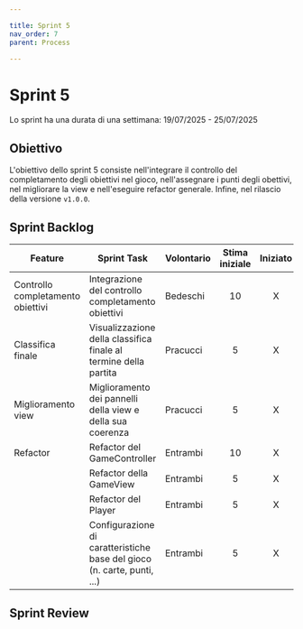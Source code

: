 ```yaml
---

title: Sprint 5
nav_order: 7
parent: Process

---
```


# Sprint 5

Lo sprint ha una durata di una settimana: 19/07/2025 - 25/07/2025

## Obiettivo

L'obiettivo dello sprint 5 consiste nell'integrare il controllo del completamento degli obiettivi nel gioco,
nell'assegnare i punti degli obettivi, nel migliorare la view e nell'eseguire refactor generale. Infine, nel rilascio
della versione `v1.0.0`.

## Sprint Backlog

| Feature                           | Sprint Task                                                             | Volontario | Stima iniziale | Iniziato | Completato |
|-----------------------------------|-------------------------------------------------------------------------|------------|:--------------:|:--------:|:----------:|
| Controllo completamento obiettivi | Integrazione del controllo completamento obiettivi                      | Bedeschi   |       10       |    X     |     X      |
| Classifica finale                 | Visualizzazione della classifica finale al termine della partita        | Pracucci   |       5        |    X     |     X      |
| Miglioramento view                | Miglioramento dei pannelli della view e della sua coerenza              | Pracucci   |       5        |    X     |     X      |
| Refactor                          | Refactor del GameController                                             | Entrambi   |       10       |    X     |            |
|                                   | Refactor della GameView                                                 | Entrambi   |       5        |    X     |            |
|                                   | Refactor del Player                                                     | Entrambi   |       5        |    X     |            |
|                                   | Configurazione di caratteristiche base del gioco (n. carte, punti, ...) | Entrambi   |       5        |    X     |            |

## Sprint Review
